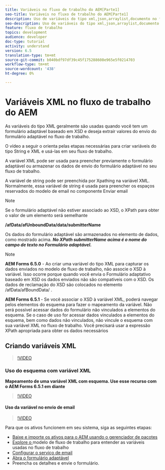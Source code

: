 ```yaml
---
title: Variáveis no fluxo de trabalho do AEM[Parte1]
seo-title: Variáveis no fluxo de trabalho do AEM[Parte1]
description: Uso de variáveis do tipo xml,json,arraylist,documento no fluxo de trabalho do aem
seo-description: Uso de variáveis do tipo xml,json,arraylist,documento no fluxo de trabalho do aem
feature: fluxo de trabalho
topics: development
audience: developer
doc-type: tutorial
activity: understand
version: 6.5
translation-type: tm+mt
source-git-commit: b040bdf97df39c45f175288608e965e5f0214703
workflow-type: tm+mt
source-wordcount: '438'
ht-degree: 0%

---
```



# Variáveis XML no fluxo de trabalho do AEM

As variáveis do tipo XML geralmente são usadas quando você tem um formulário adaptável baseado em XSD e deseja extrair valores do envio do formulário adaptável no fluxo de trabalho.

O vídeo a seguir o orienta pelas etapas necessárias para criar variáveis do tipo String e XML e usá-las em seu fluxo de trabalho.

A variável XML pode ser usada para preencher previamente o formulário adaptável ou armazenar os dados de envio do formulário adaptável no seu fluxo de trabalho.

A variável de string pode ser preenchida por Xpathing na variável XML. Normalmente, essa variável de string é usada para preencher os espaços reservados do modelo de email no componente Enviar email

>[!NOTE]
>
>Se o formulário adaptável não estiver associado ao XSD, o XPath para obter o valor de um elemento será semelhante
>
>**/afData/afUnboundData/data/submitterName**

Os dados do formulário adaptável são armazenados no elemento de dados, como mostrado acima. **_No XPath submitterName acima é o nome do campo de texto no Formulário adaptável._**

>[!NOTE]
>
>**AEM Forms 6.5.0**  - Ao criar uma variável do tipo XML para capturar os dados enviados no modelo de fluxo de trabalho, não associe o XSD à variável. Isso ocorre porque quando você envia o Formulário adaptativo baseado em XSD os dados enviados não são compatíveis com o XSD. Os dados de reclamação do XSD são colocados no elemento /afData/afBoundData/ .
>
>**AEM Forms 6.5.1**  - Se você associar o XSD à variável XML, poderá navegar pelos elementos do esquema para fazer o mapeamento da variável. Não será possível acessar dados do formulário não vinculados a elementos do esquema. Se o caso de uso for acessar dados vinculados a elementos do esquema, bem como dados não vinculados, não vincule o esquema com sua variável XML no fluxo de trabalho. Você precisará usar a expressão XPath apropriada para obter os dados necessários

## Criando variáveis XML

>[!VIDEO](https://video.tv.adobe.com/v/26440?quality=12?autoplay=1)

### Uso do esquema com variável XML

**Mapeamento de uma variável XML com esquema. Use esse recurso com o AEM Forms 6.5.1 em diante**

>[!VIDEO](https://video.tv.adobe.com/v/28098?quality=9&learn=on)

#### Uso da variável no envio de email

>[!VIDEO](https://video.tv.adobe.com/v/26441?quality=12&learn=on)

Para que os ativos funcionem em seu sistema, siga as seguintes etapas:

* [Baixe e importe os ativos para o AEM usando o gerenciador de pacotes](assets/xmlandstringvariable.zip)
* [Explore o ](http://localhost:4502/editor.html/conf/global/settings/workflow/models/vacationrequest.html) modelo de fluxo de trabalho para entender as variáveis usadas no fluxo de trabalho
* [Configurar o serviço de email](https://helpx.adobe.com/experience-manager/6-5/sites/administering/using/notification.html#ConfiguringtheMailService)
* [Abra o formulário adaptável](http://localhost:4502/content/dam/formsanddocuments/applicationfortimeoff/jcr:content?wcmmode=disabled)
* Preencha os detalhes e envie o formulário.

